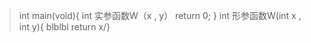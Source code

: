 


>int main(void){
int 实参函数W（x , y）
return 0;
}
int 形参函数W(int x , int y){
blblbl
return x/}
<!--stackedit_data:
eyJoaXN0b3J5IjpbLTE3MDk4NDcxMDVdfQ==
-->